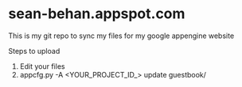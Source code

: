 sean-behan.appspot.com
======================
This is my git repo to sync my files for my google appengine website

Steps to upload

1. Edit your files
2. appcfg.py -A <YOUR_PROJECT_ID_> update guestbook/
